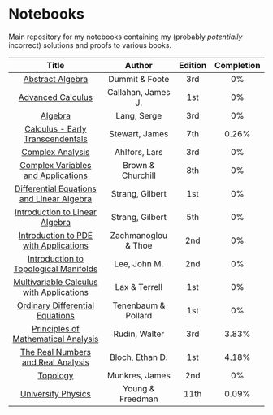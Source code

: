 
# Notebooks
Main repository for my notebooks containing my (~~probably~~ *potentially* incorrect) solutions and proofs to various books.

| Title | Author | Edition | Completion |
| :-----: | :------: | :-------: | :---: |
| [Abstract Algebra](https://github.com/jflopezfernandez/books-notebooks-mathematics-abstract-algebra) | Dummit & Foote | 3rd | 0% |
| [Advanced Calculus](https://github.com/jflopezfernandez/books-notebooks-mathematics-callahan-advanced-calculus) | Callahan, James J. | 1st | 0% |
| [Algebra](https://github.com/jflopezfernandez/books-notebooks-mathematics-lang-algebra) | Lang, Serge | 3rd | 0% |
| [Calculus - Early Transcendentals](https://github.com/jflopezfernandez/books-notebooks-mathematics-stewart-calculus-et-7) | Stewart, James | 7th | 0.26% |
| [Complex Analysis](https://github.com/jflopezfernandez/books-notebooks-mathematics-ahlfors-complex-analysis.git) | Ahlfors, Lars | 3rd | 0% |
| [Complex Variables and Applications](https://github.com/jflopezfernandez/books-notebooks-mathematics-brown-churchill-complex-variables-and) | Brown & Churchill | 8th | 0% |
| [Differential Equations and Linear Algebra](https://github.com/jflopezfernandez/books-notebooks-mathematics-strang-differential-eq-and-la) | Strang, Gilbert | 1st | 0% |
| [Introduction to Linear Algebra](https://github.com/jflopezfernandez/books-notebooks-mathematics-strang-intro-linear-algebra-5) | Strang, Gilbert | 5th | 0% |
| [Introduction to PDE with Applications](https://github.com/jflopezfernandez/books-notebooks-mathematics-zachmanoglou-thoe-intro-pde-wa.git) | Zachmanoglou & Thoe | 2nd | 0% |
| [Introduction to Topological Manifolds](https://github.com/jflopezfernandez/books-notebooks-mathematics-lee-top.git) | Lee, John M. | 2nd |0% |
| [Multivariable Calculus with Applications](https://github.com/jflopezfernandez/books-notebooks-mathematics-lax-and-terrell-multivariable-calculus) | Lax & Terrell | 1st | 0% |
| [Ordinary Differential Equations](https://github.com/jflopezfernandez/books-notebooks-mathematics-tenenbaum-pollard-ode.git) | Tenenbaum & Pollard | 1st | 0% |
| [Principles of Mathematical Analysis](https://github.com/jflopezfernandez/books-notebooks-mathematics-rudin-principles-of-mathematical-analysis "Principles of Mathematical Analysis - Github Repository") | Rudin, Walter | 3rd | 3.83% |
| [The Real Numbers and Real Analysis](https://github.com/jflopezfernandez/books-notebooks-mathematics-bloch-real-numbers-and-real-analysis) | Bloch, Ethan D. | 1st | 4.18% |
| [Topology](https://github.com/jflopezfernandez/books-notebooks-mathematics-munkres-topology) | Munkres, James | 2nd | 0% |
| [University Physics](https://github.com/jflopezfernandez/books-notebooks-physics-university-physics-young-freedman-11) | Young & Freedman | 11th | 0.09% |
